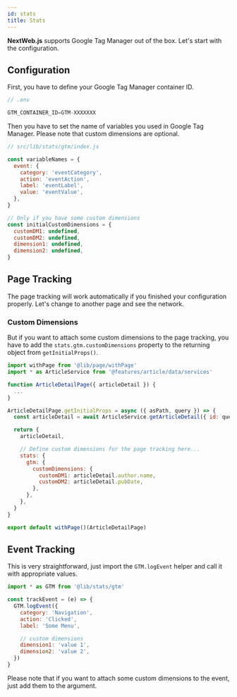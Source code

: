 ```yaml
---
id: stats
title: Stats
---
```


**NextWeb.js** supports Google Tag Manager out of the box. Let's start with the configuration.

## Configuration

First, you have to define your Google Tag Manager container ID.

```javascript
// .env

GTM_CONTAINER_ID=GTM-XXXXXXX
```

Then you have to set the name of variables you used in Google Tag Manager. Please note that custom dimensions are optional.

```javascript
// src/lib/stats/gtm/index.js

const variableNames = {
  event: {
    category: 'eventCategory',
    action: 'eventAction',
    label: 'eventLabel',
    value: 'eventValue',
  },
}

// Only if you have some custom dimensions
const initialCustomDimensions = {
  customDM1: undefined,
  customDM2: undefined,
  dimension1: undefined,
  dimension2: undefined,
}
```

## Page Tracking

The page tracking will work automatically if you finished your configuration properly. Let's change to another page and see the network.

### Custom Dimensions

But if you want to attach some custom dimensions to the page tracking, you have to add the ```stats.gtm.customDimensions``` property to the returning object from ```getInitialProps()```.

```javascript
import withPage from '@lib/page/withPage'
import * as ArticleService from '@features/article/data/services'

function ArticleDetailPage({ articleDetail }) {
  ...
}

ArticleDetailPage.getInitialProps = async ({ asPath, query }) => {
  const articleDetail = await ArticleService.getArticleDetail({ id: query.id })

  return {
    articleDetail,

    // Define custom dimensions for the page tracking here...
    stats: {
      gtm: {
        customDimensions: {
          customDM1: articleDetail.author.name,
          customDM2: articleDetail.pubDate,
        },
      },
    },
  }
}

export default withPage()(ArticleDetailPage)
```

## Event Tracking

This is very straightforward, just import the ```GTM.logEvent``` helper and call it with appropriate values.

```javascript
import * as GTM from '@lib/stats/gtm'

const trackEvent = (e) => {
  GTM.logEvent({
    category: 'Navigation',
    action: 'Clicked',
    label: 'Some Menu',

    // custom dimensions
    dimension1: 'value 1',
    dimension2: 'value 2',
  })
}
```

Please note that if you want to attach some custom dimensions to the event, just add them to the argument.

